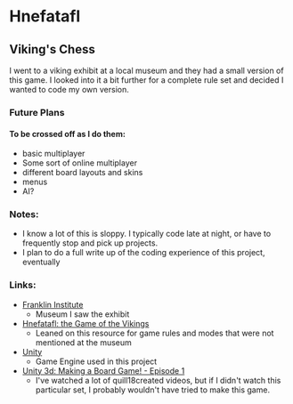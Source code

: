 # Hnefatafl
## Viking's Chess
I went to a viking exhibit at a local museum and they had a small version of this game. I looked into it a bit further for a complete rule set and decided I wanted to code my own version.

### Future Plans
#### To be crossed off as I do them:
- basic multiplayer
- Some sort of online multiplayer
- different board layouts and skins
- menus
- AI?

### Notes:
- I know a lot of this is sloppy. I typically code late at night, or have to frequently stop and pick up projects.
- I plan to do a full write up of the coding experience of this project, eventually

### Links:
- [Franklin Institute](https://www.fi.edu/)
    - Museum I saw the exhibit
- [Hnefatafl: the Game of the Vikings](http://tafl.cyningstan.com/)
    - Leaned on this resource for game rules and modes that were not mentioned at the museum
- [Unity](https://unity3d.com/)
    - Game Engine used in this project
- [Unity 3d: Making a Board Game! - Episode 1](https://www.youtube.com/watch?v=LHQ4ynQhPLY)
    - I've watched a lot of quill18created videos, but if I didn't watch this particular set, I probably wouldn't have tried to make this game.